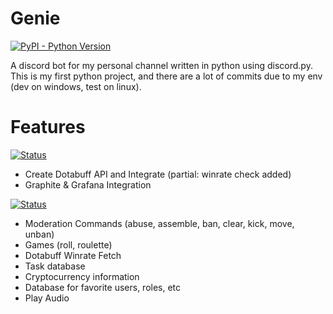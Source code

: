 # Genie
[![PyPI - Python Version](https://img.shields.io/pypi/pyversions/Django.svg)](https://github.com/complexitydev/DiscordGenesis)

A discord bot for my personal channel written in python using discord.py. This is my first python project, and there are a lot of commits due to my env (dev on windows, test on linux).

# Features

[![Status](https://img.shields.io/badge/status-in%20progress-red.svg)](https://github.com/complexitydev/DiscordGenesis)
* Create Dotabuff API and Integrate (partial: winrate check added)
* Graphite & Grafana Integration

[![Status](https://img.shields.io/badge/status-completed-green.svg)](https://github.com/complexitydev/DiscordGenesis)
* Moderation Commands (abuse, assemble, ban, clear, kick, move, unban)
* Games (roll, roulette)
* Dotabuff Winrate Fetch
* Task database
* Cryptocurrency information
* Database for favorite users, roles, etc
* Play Audio

